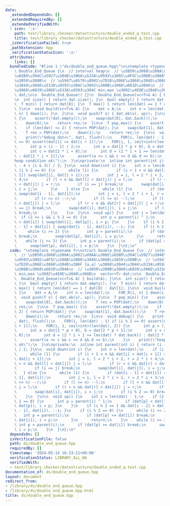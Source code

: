 ```yaml
---
data:
  _extendedDependsOn: []
  _extendedRequiredBy: []
  _extendedVerifiedWith:
  - icon: ':x:'
    path: test/library_checker/datastructure/double_ended_q.test.cpp
    title: test/library_checker/datastructure/double_ended_q.test.cpp
  _isVerificationFailed: true
  _pathExtension: hpp
  _verificationStatusIcon: ':x:'
  attributes:
    links: []
  bundledCode: "#line 1 \"ds/double_end_queue.hpp\"\n\ntemplate <typename T>\nstruct\
    \ Double_End_Queue {\n  // interval heap\n  // \u5B50\u3088\u308A\u3082\u89AA\u306E\
    \u65B9\u304C\u5927\u304D\u306A\u533A\u9593\u3092\u4F5C\u308B\u3088\u3046\u306B\
    \u3059\u308B\n  // \u5947\u6570\u8981\u7D20\u306E\u3068\u304D\u306F [a,a] \u3068\
    \u3044\u3046\u533A\u9593\u304C\u3042\u308B\u3068\u601D\u3046\n  // \u3059\u308B\
    \u3068\u6839\u306E\u533A\u9593\u304C min,max \u3092\u4E0E\u3048\u308B\n  vector<T>\
    \ dat;\n\n  Double_End_Queue() {}\n  Double_End_Queue(vc<T>& A) { build(A); }\n\
    \n  int size() { return dat.size(); }\n  bool empty() { return dat.empty(); }\n\
    \  T min() { return dat[0]; }\n  T max() { return len(dat) == 1 ? dat[0] : dat[1];\
    \ }\n\n  void build(vc<T>& A) {\n    dat = A;\n    int n = len(dat);\n    FOR_R(i,\
    \ n) { down(i); }\n  }\n\n  void push(T x) { dat.eb(x), up(); }\n\n  T pop_min()\
    \ {\n    assert(!dat.empty());\n    swap(dat[0], dat.back());\n    T res = POP(dat);\n\
    \    down(0);\n    return res;\n  }\n\n  T pop_max() {\n    assert(!dat.empty());\n\
    \    if (len(dat) <= 2) { return POP(dat); }\n    swap(dat[1], dat.back());\n\
    \    T res = POP(dat);\n    down(1);\n    return res;\n  }\n\n  void debug() {\n\
    \    print(\"debug dat=\", dat), flush();\n    FOR(i, len(dat) - 1) if (i % 2\
    \ == 0) assert(dat[i] <= dat[i + 1]);\n    FOR(i, 1, ceil<int>(len(dat), 2)) {\n\
    \      int p = (i - 1) / 2;\n      int a = dat[2 * p + 0], b = dat[2 * p + 1];\n\
    \      int c = dat[2 * i + 0];\n      int d = (2 * i + 1 >= len(dat) ? dat.back()\
    \ : dat[2 * i + 1]);\n      assert(a <= c && c <= d && d <= b);\n    }\n    print(\"\
    heap condition ok\");\n  }\n\nprivate:\n  inline int parent(int i) { return (i\
    \ - 4 + (i & 3)) / 2; }\n\n  void down(int i) {\n    int n = len(dat);\n    if\
    \ (i % 2 == 0) {\n      while (1) {\n        if (i + 1 < n && dat[i] > dat[i +\
    \ 1]) swap(dat[i], dat[i + 1]);\n        int j = i, l = 2 * i + 2, r = 2 * i +\
    \ 4;\n        if (l < n && dat[l] < dat[j]) j = l;\n        if (r < n && dat[r]\
    \ < dat[j]) j = r;\n        if (i == j) break;\n        swap(dat[i], dat[j]),\
    \ i = j;\n      }\n    } else {\n      while (1) {\n        if (dat[i - 1] > dat[i])\
    \ swap(dat[i - 1], dat[i]);\n        int j = i, l = 2 * i + 1, r = 2 * i + 3;\n\
    \        if (r >= n) --r;\n        if (l >= n) --l;\n        if (l < n && dat[l]\
    \ > dat[j]) j = l;\n        if (r < n && dat[r] > dat[j]) j = r;\n        if (i\
    \ == j) break;\n        swap(dat[i], dat[j]), i = j;\n        if (i % 2 == 0)\
    \ break;\n      }\n    }\n  }\n\n  void up() {\n    int i = len(dat) - 1;\n  \
    \  if (2 <= i && i % 2 == 0) {\n      int p = parent(i) ^ 1;\n      if (dat[p]\
    \ < dat[i]) { swap(dat[i], dat[p]), i = p; }\n    }\n    if (i % 2 == 1 && dat[i\
    \ - 1] > dat[i]) { swap(dat[i - 1], dat[i]), --i; }\n    if (i % 2 == 0) {\n \
    \     while (i >= 2) {\n        int p = parent(i);\n        if (dat[p] <= dat[i])\
    \ break;\n        swap(dat[p], dat[i]), i = p;\n      }\n      return;\n    }\n\
    \    while (i >= 3) {\n      int p = parent(i);\n      if (dat[p] >= dat[i]) break;\n\
    \      swap(dat[p], dat[i]), i = p;\n    }\n  }\n};\n"
  code: "\ntemplate <typename T>\nstruct Double_End_Queue {\n  // interval heap\n\
    \  // \u5B50\u3088\u308A\u3082\u89AA\u306E\u65B9\u304C\u5927\u304D\u306A\u533A\
    \u9593\u3092\u4F5C\u308B\u3088\u3046\u306B\u3059\u308B\n  // \u5947\u6570\u8981\
    \u7D20\u306E\u3068\u304D\u306F [a,a] \u3068\u3044\u3046\u533A\u9593\u304C\u3042\
    \u308B\u3068\u601D\u3046\n  // \u3059\u308B\u3068\u6839\u306E\u533A\u9593\u304C\
    \ min,max \u3092\u4E0E\u3048\u308B\n  vector<T> dat;\n\n  Double_End_Queue() {}\n\
    \  Double_End_Queue(vc<T>& A) { build(A); }\n\n  int size() { return dat.size();\
    \ }\n  bool empty() { return dat.empty(); }\n  T min() { return dat[0]; }\n  T\
    \ max() { return len(dat) == 1 ? dat[0] : dat[1]; }\n\n  void build(vc<T>& A)\
    \ {\n    dat = A;\n    int n = len(dat);\n    FOR_R(i, n) { down(i); }\n  }\n\n\
    \  void push(T x) { dat.eb(x), up(); }\n\n  T pop_min() {\n    assert(!dat.empty());\n\
    \    swap(dat[0], dat.back());\n    T res = POP(dat);\n    down(0);\n    return\
    \ res;\n  }\n\n  T pop_max() {\n    assert(!dat.empty());\n    if (len(dat) <=\
    \ 2) { return POP(dat); }\n    swap(dat[1], dat.back());\n    T res = POP(dat);\n\
    \    down(1);\n    return res;\n  }\n\n  void debug() {\n    print(\"debug dat=\"\
    , dat), flush();\n    FOR(i, len(dat) - 1) if (i % 2 == 0) assert(dat[i] <= dat[i\
    \ + 1]);\n    FOR(i, 1, ceil<int>(len(dat), 2)) {\n      int p = (i - 1) / 2;\n\
    \      int a = dat[2 * p + 0], b = dat[2 * p + 1];\n      int c = dat[2 * i +\
    \ 0];\n      int d = (2 * i + 1 >= len(dat) ? dat.back() : dat[2 * i + 1]);\n\
    \      assert(a <= c && c <= d && d <= b);\n    }\n    print(\"heap condition\
    \ ok\");\n  }\n\nprivate:\n  inline int parent(int i) { return (i - 4 + (i & 3))\
    \ / 2; }\n\n  void down(int i) {\n    int n = len(dat);\n    if (i % 2 == 0) {\n\
    \      while (1) {\n        if (i + 1 < n && dat[i] > dat[i + 1]) swap(dat[i],\
    \ dat[i + 1]);\n        int j = i, l = 2 * i + 2, r = 2 * i + 4;\n        if (l\
    \ < n && dat[l] < dat[j]) j = l;\n        if (r < n && dat[r] < dat[j]) j = r;\n\
    \        if (i == j) break;\n        swap(dat[i], dat[j]), i = j;\n      }\n \
    \   } else {\n      while (1) {\n        if (dat[i - 1] > dat[i]) swap(dat[i -\
    \ 1], dat[i]);\n        int j = i, l = 2 * i + 1, r = 2 * i + 3;\n        if (r\
    \ >= n) --r;\n        if (l >= n) --l;\n        if (l < n && dat[l] > dat[j])\
    \ j = l;\n        if (r < n && dat[r] > dat[j]) j = r;\n        if (i == j) break;\n\
    \        swap(dat[i], dat[j]), i = j;\n        if (i % 2 == 0) break;\n      }\n\
    \    }\n  }\n\n  void up() {\n    int i = len(dat) - 1;\n    if (2 <= i && i %\
    \ 2 == 0) {\n      int p = parent(i) ^ 1;\n      if (dat[p] < dat[i]) { swap(dat[i],\
    \ dat[p]), i = p; }\n    }\n    if (i % 2 == 1 && dat[i - 1] > dat[i]) { swap(dat[i\
    \ - 1], dat[i]), --i; }\n    if (i % 2 == 0) {\n      while (i >= 2) {\n     \
    \   int p = parent(i);\n        if (dat[p] <= dat[i]) break;\n        swap(dat[p],\
    \ dat[i]), i = p;\n      }\n      return;\n    }\n    while (i >= 3) {\n     \
    \ int p = parent(i);\n      if (dat[p] >= dat[i]) break;\n      swap(dat[p], dat[i]),\
    \ i = p;\n    }\n  }\n};\n"
  dependsOn: []
  isVerificationFile: false
  path: ds/double_end_queue.hpp
  requiredBy: []
  timestamp: '2024-05-14 16:33:21+09:00'
  verificationStatus: LIBRARY_ALL_WA
  verifiedWith:
  - test/library_checker/datastructure/double_ended_q.test.cpp
documentation_of: ds/double_end_queue.hpp
layout: document
redirect_from:
- /library/ds/double_end_queue.hpp
- /library/ds/double_end_queue.hpp.html
title: ds/double_end_queue.hpp
---
```

